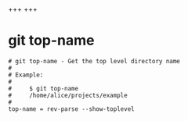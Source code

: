 +++
+++

# git top-name

```gitconfig
# git top-name - Get the top level directory name
#
# Example:
#
#     $ git top-name
#     /home/alice/projects/example
#
top-name = rev-parse --show-toplevel
```